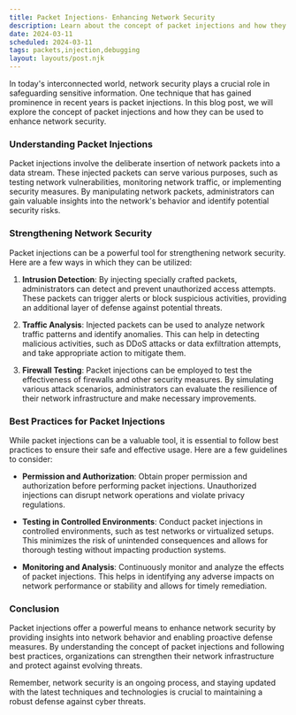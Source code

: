 ```yaml
---
title: Packet Injections- Enhancing Network Security
description: Learn about the concept of packet injections and how they can be used to strengthen network security.
date: 2024-03-11
scheduled: 2024-03-11
tags: packets,injection,debugging
layout: layouts/post.njk
---
```


In today's interconnected world, network security plays a crucial role in safeguarding sensitive information. One technique that has gained prominence in recent years is packet injections. In this blog post, we will explore the concept of packet injections and how they can be used to enhance network security.

### Understanding Packet Injections

Packet injections involve the deliberate insertion of network packets into a data stream. These injected packets can serve various purposes, such as testing network vulnerabilities, monitoring network traffic, or implementing security measures. By manipulating network packets, administrators can gain valuable insights into the network's behavior and identify potential security risks.

### Strengthening Network Security

Packet injections can be a powerful tool for strengthening network security. Here are a few ways in which they can be utilized:

1. **Intrusion Detection**: By injecting specially crafted packets, administrators can detect and prevent unauthorized access attempts. These packets can trigger alerts or block suspicious activities, providing an additional layer of defense against potential threats.

2. **Traffic Analysis**: Injected packets can be used to analyze network traffic patterns and identify anomalies. This can help in detecting malicious activities, such as DDoS attacks or data exfiltration attempts, and take appropriate action to mitigate them.

3. **Firewall Testing**: Packet injections can be employed to test the effectiveness of firewalls and other security measures. By simulating various attack scenarios, administrators can evaluate the resilience of their network infrastructure and make necessary improvements.

### Best Practices for Packet Injections

While packet injections can be a valuable tool, it is essential to follow best practices to ensure their safe and effective usage. Here are a few guidelines to consider:

- **Permission and Authorization**: Obtain proper permission and authorization before performing packet injections. Unauthorized injections can disrupt network operations and violate privacy regulations.

- **Testing in Controlled Environments**: Conduct packet injections in controlled environments, such as test networks or virtualized setups. This minimizes the risk of unintended consequences and allows for thorough testing without impacting production systems.

- **Monitoring and Analysis**: Continuously monitor and analyze the effects of packet injections. This helps in identifying any adverse impacts on network performance or stability and allows for timely remediation.

### Conclusion

Packet injections offer a powerful means to enhance network security by providing insights into network behavior and enabling proactive defense measures. By understanding the concept of packet injections and following best practices, organizations can strengthen their network infrastructure and protect against evolving threats.

Remember, network security is an ongoing process, and staying updated with the latest techniques and technologies is crucial to maintaining a robust defense against cyber threats.
